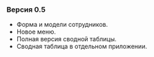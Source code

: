 ### Версия 0.5
- Форма и модели сотрудников.
- Новое меню.
- Полная версия сводной таблицы.
- Сводная таблица в отдельном приложении.